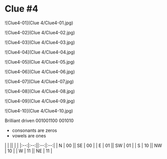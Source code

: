# Clue #4

![Clue4-01](Clue 4/Clue4-01.jpg)

![Clue4-02](Clue 4/Clue4-02.jpg)

![Clue4-03](Clue 4/Clue4-03.jpg)

![Clue4-04](Clue 4/Clue4-04.jpg)

![Clue4-05](Clue 4/Clue4-05.jpg)

![Clue4-06](Clue 4/Clue4-06.jpg)

![Clue4-07](Clue 4/Clue4-07.jpg)

![Clue4-08](Clue 4/Clue4-08.jpg)

![Clue4-09](Clue 4/Clue4-09.jpg)

![Clue4-10](Clue 4/Clue4-10.jpg)

Brilliant driven
001001100 001010

- consonants are zeros
- vowels are ones

|    |    ||    |    |
|:--:|:--:||:--:|:--:|
| N  | 00 || SE | 00 |
| E  | 01 || SW | 01 |
| S  | 10 || NW | 10 |
| W  | 11 || NE | 11 |
